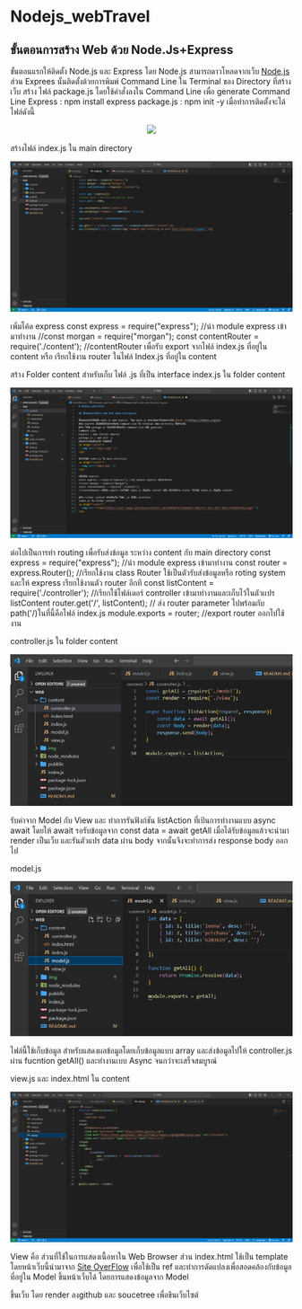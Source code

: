 # Nodejs_webTravel

## ขั้นตอนการสร้าง Web ด้วย Node.Js+Express

ขั้นตอนแรกให้ติดตั้ง Node.js และ Express  โดย Node.js สามารถดาวโหลดจากเว็บ [Node.js](https://nodejs.org/en)
ส่วน Exprees นั้นติดตั้งด้วยการพิมพ์ Command Line ใน Terminal ของ Directory ที่สร้างเว็บ
สร้าง ไฟล์ package.js โดยใช้คำสั่งลงใน Command Line เพื่อ generate
Command Line 
Express : npm install express
package.js : npm init -y
เมื่อทำการติดตั้งจะได้ ไฟล์ดังนี้
<p align="center">
  <img src="/img/1.png)" />
</p>

สร้างไฟล์ index.js ใน main directory
<p align="center">
  <img src="/img/2.png" />
</p>

เพิ่มโค้ด express
const express = require("express"); //นำ module express เข้ามาทำงาน
//const morgan = require("morgan");
const contentRouter = require('./content');
//contentRouter เพื่อรับ export จากไฟล์ index.js ที่อยู่ใน content หรือ เรียกใช้งาน router ในไฟล์ Index.js ที่อยู่ใน content

สร้าง Folder content สำหรับเก็บ ไฟล์ .js ที่เป็น interface
index.js ใน folder content
<p align="center">
  <img src="/img/3.png" />
</p>

ต่อไปเป็นการทำ routing เพื่อรับส่งข้อมูล ระหว่าง content กับ main directory
const express = require("express"); //นำ module express เข้ามาทำงาน
const router = express.Router(); 
//เรียกใช้งาน class Router ใช้เป็นตัวรับส่งข้อมูลหรือ roting system และให้ express เรียกใช้งานตัว router อีกที
const listContent = require('./controller'); //เรียกใช้โฟล์เดอร์ controller เข้ามาทำงานและเก็บไว้ในตัวเเปร listContent
router.get('/', listContent); // ส่ง router parameter ไปพร้อมกับ path('/)ในที่นี้คือไฟล์ index.js 
module.exports = router; //export router ออกไปใช้งาน

controller.js ใน folder content
<p align="center">
  <img src="/img/4.png" />
</p>

รับค่าจาก Model กับ  View และ ทำการรันฟังก์ชัน listAction ที่เป้นการทำงานแบบ async await โดยให้ await รอรับข้อมูลจาก const data = await getAll
เมื่อได้รับข้อมูลแล้วจะนำมา render เป็นเว็บ และรันตัวแปร data ผ่าน body 
จากนั้นจึงจะทำการส่ง response body ออกไป

model.js
<p align="center">
  <img src="/img/5.png" />
</p>

ไฟล์นี้ใช้เก็บข้อมูล สำหรับแสดงผลข้อมูลโดยเก็บข้อมูลแบบ array และส่งข้อมูลไปให้ controller.js ผ่าน fucntion getAll() และทำงานเบบ Async จนกว่าจะเสร็จสมบูรณ์

view.js และ index.html ใน content
<p align="center">
  <img src="/img/6.png" />
</p>

View คือ ส่วนที่ใช้ในการแสดงเนื้อหาใน Web Browser ส่วน index.html ใช้เป็น template โดยหน้าเว็บนี้นำมาจาก [Site OverFlow](www.youtube.com/watch?v=P7iB6nvfnR8&t=1s)
เพื่อใช้เป็น ref และทำการดัดแปลงเพื่อสอดคล้องกับข้อมูลที่อยู่ใน Model ขึ้นหน้าเว็บได้ โดยการแสดงข้อมูลจาก Model

ขึ้นเว็บ 
โดย render ลงgithub และ soucetree เพื่อขึนเว็บไซต์ 
 